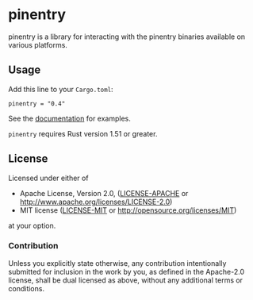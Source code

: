 # pinentry

pinentry is a library for interacting with the pinentry binaries available on
various platforms.

## Usage

Add this line to your `Cargo.toml`:

```
pinentry = "0.4"
```

See the [documentation](https://docs.rs/pinentry) for examples.

`pinentry` requires Rust version 1.51 or greater.

## License

Licensed under either of

 * Apache License, Version 2.0, ([LICENSE-APACHE](LICENSE-APACHE) or
   http://www.apache.org/licenses/LICENSE-2.0)
 * MIT license ([LICENSE-MIT](LICENSE-MIT) or http://opensource.org/licenses/MIT)

at your option.

### Contribution

Unless you explicitly state otherwise, any contribution intentionally
submitted for inclusion in the work by you, as defined in the Apache-2.0
license, shall be dual licensed as above, without any additional terms or
conditions.

